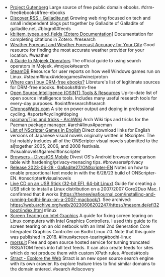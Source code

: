 - [Project Gutenberg](https://www.gutenberg.org/) Large source of free public domain ebooks. #drm-free#ebooks#free-ebooks
- [Discover RSS - Galladite.net](https://galladite.net/~galladite/discoverrss/) Growing web ring focused on tech and small independent blogs put together by Galladite of Galladite of galladite.net. #blogroll#feeds
- [kb:item_types_and_fields [Zotero Documentation]](https://www.zotero.org/support/kb/item_types_and_fields) Documentation for completing citations in Zotero. #research
- [Weather Forecast and Weather Forecast Accuracy for Your City](https://forecastadvisor.com/) Good resource for finding the most accurate weather provider for your location. #weather
- [A Guide to Mojeek Operators](https://blog.mojeek.com/2023/08/mojeek-operators-a-guide.html) The official guide to using search operators in Mojeek. #mojeek#search
- [SteamDB](https://steamdb.info/) Resource for user reports on how well Windows games run on Linux. #steam#linux#videogames#wine/proton
- [Where can I buy DRM-free ebooks?](https://libreture.com/bookshops/) Libreture's list of legitimate sources for DRM-free ebooks. #ebooks#drm-free
- [Open Source Intelligence (OSINT) Tools & Resources](https://osint.link/) Up-to-date list of open source intelligence tools. Includes many useful research tools for every-day purposes. #osint#research#search
- [ChronosWatts.com](https://www.chronoswatts.com/en) A site on power output and doping in professional cycling. #sports#cycling#doping
- [pacman/Tips and tricks - ArchWiki](https://wiki.archlinux.org/title/pacman/Tips_and_tricks) Arch Wiki tips and tricks for the Pacman package manager. #arch#linux#pacman
- [List of NScripter Games in English](https://kaisernet.org/onscripter/games.htm) Direct download links for English versions of Japanese visual novels originally written in NScripter. The list notably includes all of the ONScripter visual novels submitted to the al|together 2005, 2006, and 2008 festivals. #visualnovels#gamedl#onscripter
- [Browsers - DivestOS Mobile](https://divestos.org/pages/browsers) Divest OS's Android browser comparison table with hardening/privacy-menacing tips. #browsers#privacy
- [Release 2023-06-28 · Galladite27/ONScripter-EN](https://github.com/Galladite27/ONScripter-EN/releases/tag/2023-06-28) Notes on how to enable proportional text mode in with the 6/28/23 build of ONScripter-EN. #onscripter#visualnovels
- [Live CD on an USB Stick (32-bit EFI, 64-bit Linux)](https://mesom.de/efi32boot/index.html) Guide for creating a USB stick to install a Linux distribution on a 2007/2007 Core2Duo Mac. I confirmed that it works (https://thenewleafjournal.com/installing-and-running-bodhi-linux-on-a-2007-macbook/). See archived: https://web.archive.org/web/20230606202247/https://mesom.de/efi32boot/index.html #linux
- [Screen Tearing on Intel Graphics](https://web.archive.org/web/20230116115631/https://learnubuntumate.weebly.com/screen-tearing-on-intel-graphics.html#) A guide for fixing screen tearing on Linux computers with Intel Graphics Controllers. I used this guide to fix screen tearing on an old netbook with an Intel 2nd Generation Core Integrated Graphics Controller on Bodhi Linux 7.0. Note that this guide was published in 2018. #linux#screen-tearing#bodhi-linux
- [morss.it](https://morss.it/) Free and open source hosted service for turning truncated RSS/ATOM feeds into full text feeds. It can also create feeds for sites which do not produce them with custom XPath rules. #feeds#tools
- [Stract - Explore the Web](https://trystract.com/explore) Stract is an new open source search engine with its own crawler. Its explore feature tries to find similar domains to the domain entered. #search #discovery

